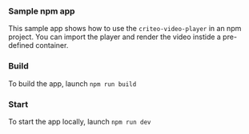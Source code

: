### Sample npm app

This sample app shows how to use the `criteo-video-player` in an npm project. 
You can import the player and render the video instide a pre-defined container. 

### Build

To build the app, launch `npm run build`

### Start

To start the app locally, launch `npm run dev`